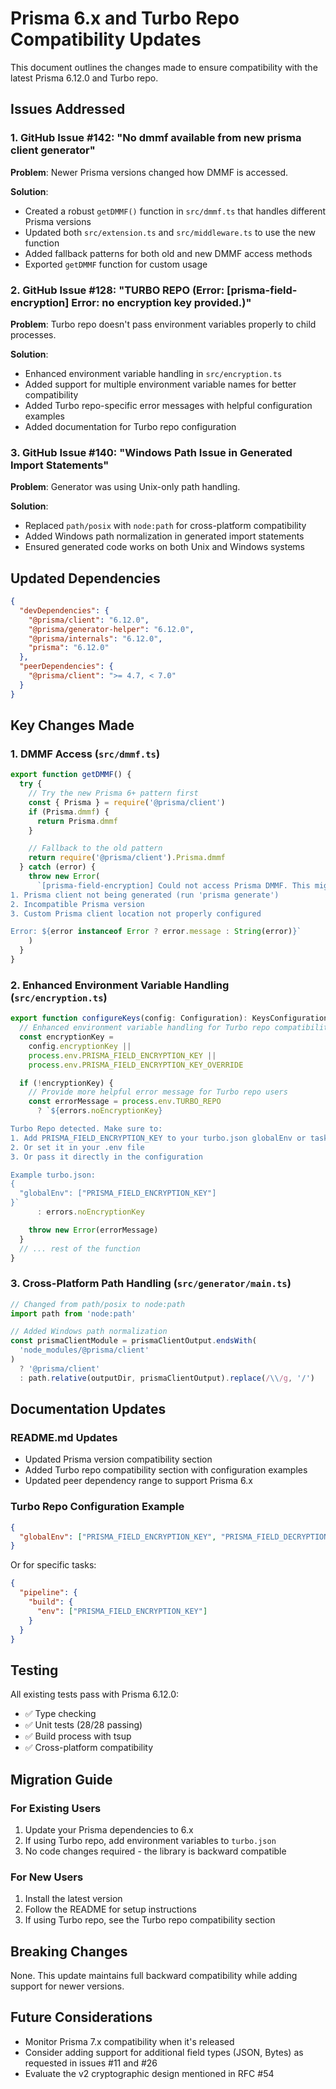 # Prisma 6.x and Turbo Repo Compatibility Updates

This document outlines the changes made to ensure compatibility with the latest Prisma 6.12.0 and Turbo repo.

## Issues Addressed

### 1. GitHub Issue #142: "No dmmf available from new prisma client generator"

**Problem**: Newer Prisma versions changed how DMMF is accessed.

**Solution**:

- Created a robust `getDMMF()` function in `src/dmmf.ts` that handles different Prisma versions
- Updated both `src/extension.ts` and `src/middleware.ts` to use the new function
- Added fallback patterns for both old and new DMMF access methods
- Exported `getDMMF` function for custom usage

### 2. GitHub Issue #128: "TURBO REPO (Error: [prisma-field-encryption] Error: no encryption key provided.)"

**Problem**: Turbo repo doesn't pass environment variables properly to child processes.

**Solution**:

- Enhanced environment variable handling in `src/encryption.ts`
- Added support for multiple environment variable names for better compatibility
- Added Turbo repo-specific error messages with helpful configuration examples
- Added documentation for Turbo repo configuration

### 3. GitHub Issue #140: "Windows Path Issue in Generated Import Statements"

**Problem**: Generator was using Unix-only path handling.

**Solution**:

- Replaced `path/posix` with `node:path` for cross-platform compatibility
- Added Windows path normalization in generated import statements
- Ensured generated code works on both Unix and Windows systems

## Updated Dependencies

```json
{
  "devDependencies": {
    "@prisma/client": "6.12.0",
    "@prisma/generator-helper": "6.12.0",
    "@prisma/internals": "6.12.0",
    "prisma": "6.12.0"
  },
  "peerDependencies": {
    "@prisma/client": ">= 4.7, < 7.0"
  }
}
```

## Key Changes Made

### 1. DMMF Access (`src/dmmf.ts`)

```typescript
export function getDMMF() {
  try {
    // Try the new Prisma 6+ pattern first
    const { Prisma } = require('@prisma/client')
    if (Prisma.dmmf) {
      return Prisma.dmmf
    }

    // Fallback to the old pattern
    return require('@prisma/client').Prisma.dmmf
  } catch (error) {
    throw new Error(
      `[prisma-field-encryption] Could not access Prisma DMMF. This might be due to:
1. Prisma client not being generated (run 'prisma generate')
2. Incompatible Prisma version
3. Custom Prisma client location not properly configured

Error: ${error instanceof Error ? error.message : String(error)}`
    )
  }
}
```

### 2. Enhanced Environment Variable Handling (`src/encryption.ts`)

```typescript
export function configureKeys(config: Configuration): KeysConfiguration {
  // Enhanced environment variable handling for Turbo repo compatibility
  const encryptionKey =
    config.encryptionKey ||
    process.env.PRISMA_FIELD_ENCRYPTION_KEY ||
    process.env.PRISMA_FIELD_ENCRYPTION_KEY_OVERRIDE

  if (!encryptionKey) {
    // Provide more helpful error message for Turbo repo users
    const errorMessage = process.env.TURBO_REPO
      ? `${errors.noEncryptionKey}

Turbo Repo detected. Make sure to:
1. Add PRISMA_FIELD_ENCRYPTION_KEY to your turbo.json globalEnv or task-specific env
2. Or set it in your .env file
3. Or pass it directly in the configuration

Example turbo.json:
{
  "globalEnv": ["PRISMA_FIELD_ENCRYPTION_KEY"]
}`
      : errors.noEncryptionKey

    throw new Error(errorMessage)
  }
  // ... rest of the function
}
```

### 3. Cross-Platform Path Handling (`src/generator/main.ts`)

```typescript
// Changed from path/posix to node:path
import path from 'node:path'

// Added Windows path normalization
const prismaClientModule = prismaClientOutput.endsWith(
  'node_modules/@prisma/client'
)
  ? '@prisma/client'
  : path.relative(outputDir, prismaClientOutput).replace(/\\/g, '/')
```

## Documentation Updates

### README.md Updates

- Updated Prisma version compatibility section
- Added Turbo repo compatibility section with configuration examples
- Updated peer dependency range to support Prisma 6.x

### Turbo Repo Configuration Example

```json
{
  "globalEnv": ["PRISMA_FIELD_ENCRYPTION_KEY", "PRISMA_FIELD_DECRYPTION_KEYS"]
}
```

Or for specific tasks:

```json
{
  "pipeline": {
    "build": {
      "env": ["PRISMA_FIELD_ENCRYPTION_KEY"]
    }
  }
}
```

## Testing

All existing tests pass with Prisma 6.12.0:

- ✅ Type checking
- ✅ Unit tests (28/28 passing)
- ✅ Build process with tsup
- ✅ Cross-platform compatibility

## Migration Guide

### For Existing Users

1. Update your Prisma dependencies to 6.x
2. If using Turbo repo, add environment variables to `turbo.json`
3. No code changes required - the library is backward compatible

### For New Users

1. Install the latest version
2. Follow the README for setup instructions
3. If using Turbo repo, see the Turbo repo compatibility section

## Breaking Changes

None. This update maintains full backward compatibility while adding support for newer versions.

## Future Considerations

- Monitor Prisma 7.x compatibility when it's released
- Consider adding support for additional field types (JSON, Bytes) as requested in issues #11 and #26
- Evaluate the v2 cryptographic design mentioned in RFC #54
